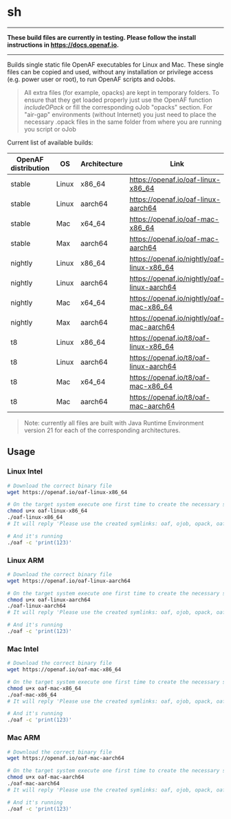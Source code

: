 # sh

---

**These build files are currently in testing. Please follow the install instructions in https://docs.openaf.io.**

---

Builds single static file OpenAF executables for Linux and Mac. These single files can be copied and used, without any installation or privilege access (e.g. power user or root), to run OpenAF scripts and oJobs. 

> All extra files (for example, opacks) are kept in temporary folders. To ensure that they get loaded properly just use the OpenAF function _includeOPack_ or fill the corresponding oJob "opacks" section. For "air-gap" environments (without Internet) you just need to place the necessary .opack files in the same folder from where you are running you script or oJob

Current list of available builds:

| OpenAF distribution | OS | Architecture | Link |
|---------------------|----|--------------|------|
| stable | Linux | x86_64 | https://openaf.io/oaf-linux-x86_64 |
| stable | Linux | aarch64 | https://openaf.io/oaf-linux-aarch64 |
| stable | Mac | x64_64 | https://openaf.io/oaf-mac-x86_64 |
| stable | Max | aarch64 | https://openaf.io/oaf-mac-aarch64 | 
| nightly | Linux | x86_64 | https://openaf.io/nightly/oaf-linux-x86_64 |
| nightly | Linux | aarch64 | https://openaf.io/nightly/oaf-linux-aarch64 |
| nightly | Mac | x64_64 | https://openaf.io/nightly/oaf-mac-x86_64  |
| nightly | Max | aarch64 | https://openaf.io/nightly/oaf-mac-aarch64 | 
| t8 | Linux | x86_64 | https://openaf.io/t8/oaf-linux-x86_64 |
| t8 | Linux | aarch64 | https://openaf.io/t8/oaf-linux-aarch64 |
| t8 | Mac | x64_64 | https://openaf.io/t8/oaf-mac-x86_64 |
| t8 | Mac | aarch64 | https://openaf.io/t8/oaf-mac-aarch64 | 

> Note: currently all files are built with Java Runtime Environment version 21 for each of the corresponding architectures.

## Usage

### Linux Intel

```bash
# Download the correct binary file
wget https://openaf.io/oaf-linux-x86_64

# On the target system execute one first time to create the necessary symlinks
chmod u+x oaf-linux-x86_64
./oaf-linux-x86_64
# It will reply 'Please use the created symlinks: oaf, ojob, opack, oafc, oaf-sb or ojob-sb'

# And it's running
./oaf -c 'print(123)'
```

### Linux ARM

```bash
# Download the correct binary file
wget https://openaf.io/oaf-linux-aarch64

# On the target system execute one first time to create the necessary symlinks
chmod u+x oaf-linux-aarch64
./oaf-linux-aarch64
# It will reply 'Please use the created symlinks: oaf, ojob, opack, oafc, oaf-sb or ojob-sb'

# And it's running
./oaf -c 'print(123)'
```

### Mac Intel

```bash
# Download the correct binary file
wget https://openaf.io/oaf-mac-x86_64

# On the target system execute one first time to create the necessary symlinks
chmod u+x oaf-mac-x86_64
./oaf-mac-x86_64
# It will reply 'Please use the created symlinks: oaf, ojob, opack, oafc, oaf-sb or ojob-sb'

# And it's running
./oaf -c 'print(123)'
```

### Mac ARM

```bash
# Download the correct binary file
wget https://openaf.io/oaf-mac-aarch64

# On the target system execute one first time to create the necessary symlinks
chmod u+x oaf-mac-aarch64
./oaf-mac-aarch64
# It will reply 'Please use the created symlinks: oaf, ojob, opack, oafc, oaf-sb or ojob-sb'

# And it's running
./oaf -c 'print(123)'
```
